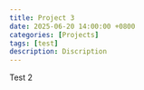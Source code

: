 ```yaml
---
title: Project 3
date: 2025-06-20 14:00:00 +0800
categories: [Projects]
tags: [test]
description: Discription
---
```


Test 2